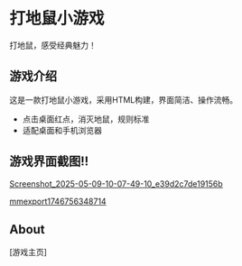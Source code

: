 # 打地鼠小游戏

打地鼠，感受经典魅力！

## 游戏介绍

这是一款打地鼠小游戏，采用HTML构建，界面简洁、操作流畅。

- 点击桌面红点，消灭地鼠，规则标准
- 适配桌面和手机浏览器

## 游戏界面截图!!
[Screenshot_2025-05-09-10-07-49-10_e39d2c7de19156b](https://github.com/user-attachments/assets/67dab7e2-7a0e-499a-9578-3e3f31edad7f)

[mmexport1746756348714](https://github.com/user-attachments/assets/df9370f4-5774-4090-97e4-4865506c96c2)


## About

[游戏主页]
